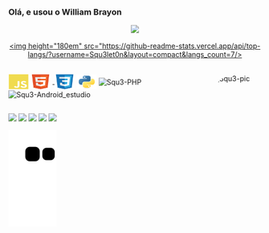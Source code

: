 ### Olá, e usou o William Brayon
<div align="center">
  <a href="https://github.com/Squ3let0n">
  <img height="180em" src="https://github-readme-stats.vercel.app/api?username=Squ3let0n&show_icons=true&theme=dracula&include_all_commits=true&count_private=true"/>
    
  <img height="180em" src="https://github-readme-stats.vercel.app/api/top-langs/?username=Squ3let0n&layout=compact&langs_count=7/>
</div>
 <div style="display: inline_block"><br>
 <a href="https://certificates.digitalinnovation.one/7DE5DB81"> <img align="center" alt="Squ3-Js" height="30" width="40" src="https://raw.githubusercontent.com/devicons/devicon/master/icons/javascript/javascript-plain.svg"></a>
  <a href="https://hermes.digitalinnovation.one/certificates/A0118ADC.pdf"><img align="center"  alt="Squ3-HTML" height="30" width="40" src="https://raw.githubusercontent.com/devicons/devicon/master/icons/html5/html5-original.svg"></a>
  <a href="https://hermes.digitalinnovation.one/certificates/A0118ADC.pdf"><img align="center"> <img align="center" alt="Squ3-CSS" height="30" width="40" src="https://raw.githubusercontent.com/devicons/devicon/master/icons/css3/css3-original.svg"></a>
  <img align="center" alt="Squ3-Python" height="30" width="40" src="https://raw.githubusercontent.com/devicons/devicon/master/icons/python/python-original.svg">
  <img align="right" alt="Squ3-pic" height="100" width="100" style="border-radius:50px;" src="https://i.pinimg.com/564x/15/60/7e/15607e6e75cd7478f1c94e163b4a11dc.jpg">
  <img align="center" alt="Squ3-PHP" height="30" width="40" src="https://cdn.jsdelivr.net/gh/devicons/devicon/icons/php/php-plain.svg"/>    
  <img  align="center" alt="Squ3-Android_estudio" height="30" width="30" src="https://cdn.jsdelivr.net/gh/devicons/devicon/icons/android/android-original.svg"/>
</div>
  
  ##
  
  <div> 
  <a href="https://instagram.com/william_brayon" target="_blank"><img src="https://img.shields.io/badge/-Instagram-%23E4405F?style=for-the-badge&logo=instagram&logoColor=white" target="_blank"></a>
 	<a href="##" target="_blank"><img src="https://img.shields.io/badge/Twitch-9146FF?style=for-the-badge&logo=twitch&logoColor=white" target="_blank"></a>
 <a href="" target="_blank"><img src="https://img.shields.io/badge/Discord-7289DA?style=for-the-badge&logo=discord&logoColor=white" target="_blank"></a> 
  <a href = "mailto:brayonwilliam@gmail.com"><img src="https://img.shields.io/badge/-Gmail-%23333?style=for-the-badge&logo=gmail&logoColor=white" target="_blank"></a>
  <a href="https://www.linkedin.com/in/william-brayon-526b72221/" target="_blank"><img src="https://img.shields.io/badge/-LinkedIn-%230077B5?style=for-the-badge&logo=linkedin&logoColor=white" target="_blank"></a> 
 
  ![Snake animation](https://github.com/rafaballerini/rafaballerini/blob/output/github-contribution-grid-snake.svg)
 
</div>

  
